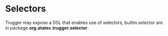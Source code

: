 # Selectors

Trugger may expose a DSL that enables use of selectors, builtin selector are in package
**org.atatec.trugger.selector**.
